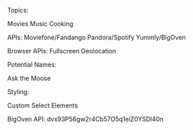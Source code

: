 Topics:

Movies
Music
Cooking

APIs:
Moviefone/Fandango
Pandora/Spotify
Yummly/BigOven


Browser APIs:
Fullscreen
Geolocation



Potential Names:

Ask the Moose


Styling:

Custom Select Elements



BigOven API: dvx93P56gw2r4Cb57O5q1eiZ0YSDl40n

